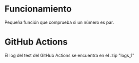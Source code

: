 # Funcionamiento

Pequeña función que comprueba si un número es par.

# GitHub Actions

El log del test del GitHub Actions se encuentra en el .zip "logs_1"
